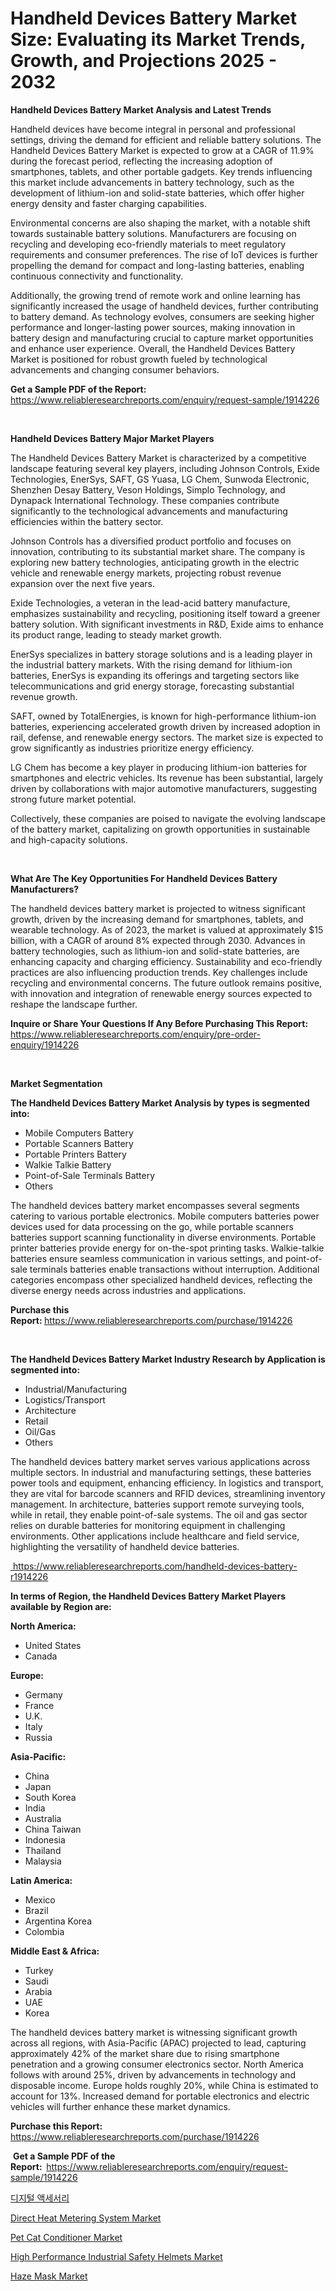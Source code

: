 <p><h1>Handheld Devices Battery Market Size: Evaluating its Market Trends, Growth, and Projections 2025 - 2032</h1></p><p><strong>Handheld Devices Battery Market Analysis and Latest Trends</strong></p>
<p><p>Handheld devices have become integral in personal and professional settings, driving the demand for efficient and reliable battery solutions. The Handheld Devices Battery Market is expected to grow at a CAGR of 11.9% during the forecast period, reflecting the increasing adoption of smartphones, tablets, and other portable gadgets. Key trends influencing this market include advancements in battery technology, such as the development of lithium-ion and solid-state batteries, which offer higher energy density and faster charging capabilities.</p><p>Environmental concerns are also shaping the market, with a notable shift towards sustainable battery solutions. Manufacturers are focusing on recycling and developing eco-friendly materials to meet regulatory requirements and consumer preferences. The rise of IoT devices is further propelling the demand for compact and long-lasting batteries, enabling continuous connectivity and functionality.</p><p>Additionally, the growing trend of remote work and online learning has significantly increased the usage of handheld devices, further contributing to battery demand. As technology evolves, consumers are seeking higher performance and longer-lasting power sources, making innovation in battery design and manufacturing crucial to capture market opportunities and enhance user experience. Overall, the Handheld Devices Battery Market is positioned for robust growth fueled by technological advancements and changing consumer behaviors.</p></p>
<p><strong>Get a Sample PDF of the Report:&nbsp;</strong> <a href="https://www.reliableresearchreports.com/enquiry/request-sample/1914226?utm_campaign=38&utm_medium=2&utm_source=Github&utm_content=ia&utm_term=06042025&utm_id=handheld-devices-battery">https://www.reliableresearchreports.com/enquiry/request-sample/1914226</a></p>
<p>&nbsp;</p>
<p><strong>Handheld Devices Battery Major Market Players</strong></p>
<p><p>The Handheld Devices Battery Market is characterized by a competitive landscape featuring several key players, including Johnson Controls, Exide Technologies, EnerSys, SAFT, GS Yuasa, LG Chem, Sunwoda Electronic, Shenzhen Desay Battery, Veson Holdings, Simplo Technology, and Dynapack International Technology. These companies contribute significantly to the technological advancements and manufacturing efficiencies within the battery sector.</p><p>Johnson Controls has a diversified product portfolio and focuses on innovation, contributing to its substantial market share. The company is exploring new battery technologies, anticipating growth in the electric vehicle and renewable energy markets, projecting robust revenue expansion over the next five years.</p><p>Exide Technologies, a veteran in the lead-acid battery manufacture, emphasizes sustainability and recycling, positioning itself toward a greener battery solution. With significant investments in R&D, Exide aims to enhance its product range, leading to steady market growth.</p><p>EnerSys specializes in battery storage solutions and is a leading player in the industrial battery markets. With the rising demand for lithium-ion batteries, EnerSys is expanding its offerings and targeting sectors like telecommunications and grid energy storage, forecasting substantial revenue growth.</p><p>SAFT, owned by TotalEnergies, is known for high-performance lithium-ion batteries, experiencing accelerated growth driven by increased adoption in rail, defense, and renewable energy sectors. The market size is expected to grow significantly as industries prioritize energy efficiency.</p><p>LG Chem has become a key player in producing lithium-ion batteries for smartphones and electric vehicles. Its revenue has been substantial, largely driven by collaborations with major automotive manufacturers, suggesting strong future market potential.</p><p>Collectively, these companies are poised to navigate the evolving landscape of the battery market, capitalizing on growth opportunities in sustainable and high-capacity solutions.</p></p>
<p>&nbsp;</p>
<p><strong>What Are The Key Opportunities For Handheld Devices Battery Manufacturers?</strong></p>
<p><p>The handheld devices battery market is projected to witness significant growth, driven by the increasing demand for smartphones, tablets, and wearable technology. As of 2023, the market is valued at approximately $15 billion, with a CAGR of around 8% expected through 2030. Advances in battery technologies, such as lithium-ion and solid-state batteries, are enhancing capacity and charging efficiency. Sustainability and eco-friendly practices are also influencing production trends. Key challenges include recycling and environmental concerns. The future outlook remains positive, with innovation and integration of renewable energy sources expected to reshape the landscape further.</p></p>
<p><strong>Inquire or Share Your Questions If Any Before Purchasing This Report:</strong> <a href="https://www.reliableresearchreports.com/enquiry/pre-order-enquiry/1914226?utm_campaign=38&utm_medium=2&utm_source=Github&utm_content=ia&utm_term=06042025&utm_id=handheld-devices-battery">https://www.reliableresearchreports.com/enquiry/pre-order-enquiry/1914226</a></p>
<p>&nbsp;</p>
<p><strong>Market Segmentation</strong></p>
<p><strong>The Handheld Devices Battery Market Analysis by types is segmented into:</strong></p>
<p><ul><li>Mobile Computers Battery</li><li>Portable Scanners Battery</li><li>Portable Printers Battery</li><li>Walkie Talkie Battery</li><li>Point-of-Sale Terminals Battery</li><li>Others</li></ul></p>
<p><p>The handheld devices battery market encompasses several segments catering to various portable electronics. Mobile computers batteries power devices used for data processing on the go, while portable scanners batteries support scanning functionality in diverse environments. Portable printer batteries provide energy for on-the-spot printing tasks. Walkie-talkie batteries ensure seamless communication in various settings, and point-of-sale terminals batteries enable transactions without interruption. Additional categories encompass other specialized handheld devices, reflecting the diverse energy needs across industries and applications.</p></p>
<p><strong>Purchase this Report:&nbsp;</strong><a href="https://www.reliableresearchreports.com/purchase/1914226?utm_campaign=38&utm_medium=2&utm_source=Github&utm_content=ia&utm_term=06042025&utm_id=handheld-devices-battery">https://www.reliableresearchreports.com/purchase/1914226</a></p>
<p>&nbsp;</p>
<p><strong>The Handheld Devices Battery Market Industry Research by Application is segmented into:</strong></p>
<p><ul><li>Industrial/Manufacturing</li><li>Logistics/Transport</li><li>Architecture</li><li>Retail</li><li>Oil/Gas</li><li>Others</li></ul></p>
<p><p>The handheld devices battery market serves various applications across multiple sectors. In industrial and manufacturing settings, these batteries power tools and equipment, enhancing efficiency. In logistics and transport, they are vital for barcode scanners and RFID devices, streamlining inventory management. In architecture, batteries support remote surveying tools, while in retail, they enable point-of-sale systems. The oil and gas sector relies on durable batteries for monitoring equipment in challenging environments. Other applications include healthcare and field service, highlighting the versatility of handheld device batteries.</p></p>
<p><a href="https://www.reliableresearchreports.com/handheld-devices-battery-r1914226?utm_campaign=38&utm_medium=2&utm_source=Github&utm_content=ia&utm_term=06042025&utm_id=handheld-devices-battery">&nbsp;https://www.reliableresearchreports.com/handheld-devices-battery-r1914226</a></p>
<p><strong>In terms of Region, the Handheld Devices Battery Market Players available by Region are:</strong></p>
<p>
    <p> <strong> North America: </strong>
        <ul>
            <li>United States</li>
            <li>Canada</li>
        </ul>
        </p> 
    <p> <strong> Europe: </strong>
        <ul>
            <li>Germany</li>
            <li>France</li>
            <li>U.K.</li>
            <li>Italy</li>
            <li>Russia</li>
        </ul>
        </p> 
    <p> <strong> Asia-Pacific: </strong>
        <ul>
            <li>China</li>
            <li>Japan</li>
            <li>South Korea</li>
            <li>India</li>
            <li>Australia</li>
            <li>China Taiwan</li>
            <li>Indonesia</li>
            <li>Thailand</li>
            <li>Malaysia</li>
        </ul>
        </p> 
    <p> <strong> Latin America: </strong>
        <ul>
            <li>Mexico</li>
            <li>Brazil</li>
            <li>Argentina Korea</li>
            <li>Colombia</li>
        </ul>
        </p> 
    <p> <strong> Middle East & Africa: </strong>
        <ul>
            <li>Turkey</li>
            <li>Saudi</li>
            <li>Arabia</li>
            <li>UAE</li>
            <li>Korea</li>
        </ul>
    </p>
    </p>
<p><p>The handheld devices battery market is witnessing significant growth across all regions, with Asia-Pacific (APAC) projected to lead, capturing approximately 42% of the market share due to rising smartphone penetration and a growing consumer electronics sector. North America follows with around 25%, driven by advancements in technology and disposable income. Europe holds roughly 20%, while China is estimated to account for 13%. Increased demand for portable electronics and electric vehicles will further enhance these market dynamics.</p></p>
<p><strong>Purchase this Report: </strong><a href="https://www.reliableresearchreports.com/purchase/1914226?utm_campaign=38&utm_medium=2&utm_source=Github&utm_content=ia&utm_term=06042025&utm_id=handheld-devices-battery">https://www.reliableresearchreports.com/purchase/1914226</a></p>
<p>&nbsp;<strong>Get a Sample PDF of the Report:&nbsp;&nbsp;</strong><a href="https://www.reliableresearchreports.com/enquiry/request-sample/1914226?utm_campaign=38&utm_medium=2&utm_source=Github&utm_content=ia&utm_term=06042025&utm_id=handheld-devices-battery">https://www.reliableresearchreports.com/enquiry/request-sample/1914226</a></p>
<p><strong></strong></p>
<p><p><a href="https://github.com/laholand/Market-Research-Report-List-7/blob/main/182547652155.md?utm_campaign=38&utm_medium=2&utm_source=Github&utm_content=ia&utm_term=06042025&utm_id=handheld-devices-battery">디지털 액세서리</a></p><p><a href="https://github.com/latzerelfigo48/Market-Research-Report-List-1/blob/main/direct-heat-metering-system-market.md?utm_campaign=38&utm_medium=2&utm_source=Github&utm_content=ia&utm_term=06042025&utm_id=handheld-devices-battery">Direct Heat Metering System Market</a></p><p><a href="https://github.com/ghaligopezf5/Market-Research-Report-List-1/blob/main/pet-cat-conditioner-market.md?utm_campaign=38&utm_medium=2&utm_source=Github&utm_content=ia&utm_term=06042025&utm_id=handheld-devices-battery">Pet Cat Conditioner Market</a></p><p><a href="https://github.com/decockogbaro25/Market-Research-Report-List-1/blob/main/high-performance-industrial-safety-helmets-market.md?utm_campaign=38&utm_medium=2&utm_source=Github&utm_content=ia&utm_term=06042025&utm_id=handheld-devices-battery">High Performance Industrial Safety Helmets Market</a></p><p><a href="https://github.com/drielvinki/Market-Research-Report-List-1/blob/main/haze-mask-market.md?utm_campaign=38&utm_medium=2&utm_source=Github&utm_content=ia&utm_term=06042025&utm_id=handheld-devices-battery">Haze Mask Market</a></p></p>